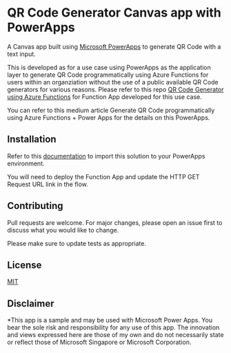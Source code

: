 # QR Code Generator Canvas app with PowerApps

A Canvas app built using [Microsoft PowerApps](https://docs.microsoft.com/en-us/powerapps/) to generate QR Code with a text input.

This is developed as for a use case using PowerApps as the application layer to generate QR Code programmatically using Azure Functions for users within an organziation without the use of a public available QR Code generators for various reasons. Please refer to this repo [QR Code Generator using Azure Functions](https://github.com/jenzushsu/qrcode-generator-azure-functions) for Function App developed for this use case.

You can refer to this medium article Generate QR Code programmatically using Azure Functions + Power Apps for the details on this PowerApps.

## Installation
Refer to this [documentation](https://docs.microsoft.com/en-us/powerapps/maker/common-data-service/import-update-export-solutions) to import this solution to your PowerApps environment.

You will need to deploy the Function App and update the HTTP GET Request URL link in the flow.

## Contributing
Pull requests are welcome. For major changes, please open an issue first to discuss what you would like to change.

Please make sure to update tests as appropriate.

## License
[MIT](https://choosealicense.com/licenses/mit/)

## Disclaimer
*This app is a sample and may be used with Microsoft Power Apps. You bear the sole risk and responsibility for any use of this app. The innovation and views expressed here are those of my own and do not necessarily state or reflect those of Microsoft Singapore or Microsoft Corporation.
